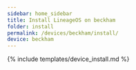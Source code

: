 ```yaml
---
sidebar: home_sidebar
title: Install LineageOS on beckham
folder: install
permalink: /devices/beckham/install/
device: beckham
---
```

{% include templates/device_install.md %}

